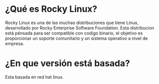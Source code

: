 # ¿Qué es Rocky Linux? 
Rocky Linux es una de las muchas distribuciones que tiene Linux, desarrollado por Rocky Enterprise Software Foundation.
Esta distribucion está pénsada para ser compatible con codigo binario, el objetivo es proporcionar un soporte comunitario y un sistema operativo a nivel de empresa.

# ¿En que versión está basada?
Esta basada en red hat linux.
